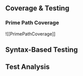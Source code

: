 ## Coverage & Testing

### Prime Path Coverage

![[PrimePathCoverage]]
## Syntax-Based Testing

## Test Analysis


